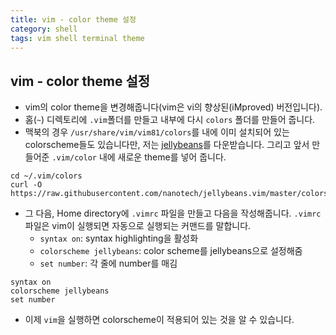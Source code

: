 ```yaml
---
title: vim - color theme 설정
category: shell
tags: vim shell terminal theme
---
```


## vim - color theme 설정

- vim의 color theme을 변경해줍니다(vim은 vi의 향상된(iMproved) 버전입니다).
- 홈(`~`) 디렉토리에 `.vim`폴더를 만들고 내부에 다시 `colors` 폴더를 만들어 줍니다.
- 맥북의 경우 `/usr/share/vim/vim81/colors`를 내에 이미 설치되어 있는 colorscheme들도 있습니다만, 저는 [jellybeans](https://github.com/nanotech/jellybeans.vim)를 다운받습니다. 그리고 앞서 만들어준 `.vim/color` 내에 새로운 theme를 넣어 줍니다.

```plaintext
cd ~/.vim/colors
curl -O https://raw.githubusercontent.com/nanotech/jellybeans.vim/master/colors/jellybeans.vim
```

- 그 다음, Home directory에 `.vimrc` 파일을 만들고 다음을 작성해줍니다. `.vimrc` 파일은 vim이 실행되면 자동으로 실행되는 커맨드를 말합니다.
  - `syntax on`: syntax highlighting을 활성화
  - `colorscheme jellybeans`: color scheme를 jellybeans으로 설정해줌
  - `set number`: 각 줄에 number를 매김

```plaintext
syntax on
colorscheme jellybeans
set number
```

- 이제 `vim`을 실행하면 colorscheme이 적용되어 있는 것을 알 수 있습니다.
